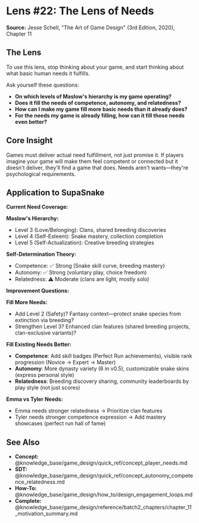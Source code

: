 # Lens #22: The Lens of Needs

**Source:** Jesse Schell, "The Art of Game Design" (3rd Edition, 2020), Chapter 11

## The Lens

To use this lens, stop thinking about your game, and start thinking about what basic human needs it fulfills.

Ask yourself these questions:

- **On which levels of Maslow's hierarchy is my game operating?**
- **Does it fill the needs of competence, autonomy, and relatedness?**
- **How can I make my game fill more basic needs than it already does?**
- **For the needs my game is already filling, how can it fill those needs even better?**

## Core Insight

Games must deliver actual need fulfillment, not just promise it. If players imagine your game will make them feel competent or connected but it doesn't deliver, they'll find a game that does. Needs aren't wants—they're psychological requirements.

## Application to SupaSnake

**Current Need Coverage:**

**Maslow's Hierarchy:**
- Level 3 (Love/Belonging): Clans, shared breeding discoveries
- Level 4 (Self-Esteem): Snake mastery, collection completion
- Level 5 (Self-Actualization): Creative breeding strategies

**Self-Determination Theory:**
- Competence: ✅ Strong (Snake skill curve, breeding mastery)
- Autonomy: ✅ Strong (voluntary play, choice freedom)
- Relatedness: ⚠️ Moderate (clans are light, mostly solo)

**Improvement Questions:**

**Fill More Needs:**
- Add Level 2 (Safety)? Fantasy context—protect snake species from extinction via breeding?
- Strengthen Level 3? Enhanced clan features (shared breeding projects, clan-exclusive variants)?

**Fill Existing Needs Better:**
- **Competence**: Add skill badges (Perfect Run achievements), visible rank progression (Novice → Expert → Master)
- **Autonomy**: More dynasty variety (6 in v0.5), customizable snake skins (express personal style)
- **Relatedness**: Breeding discovery sharing, community leaderboards by play style (not just scores)

**Emma vs Tyler Needs:**
- Emma needs stronger relatedness → Prioritize clan features
- Tyler needs stronger competence expression → Add mastery showcases (perfect run hall of fame)

## See Also

- **Concept:** @knowledge_base/game_design/quick_ref/concept_player_needs.md
- **SDT:** @knowledge_base/game_design/quick_ref/concept_autonomy_competence_relatedness.md
- **How-To:** @knowledge_base/game_design/how_to/design_engagement_loops.md
- **Complete:** @knowledge_base/game_design/reference/batch2_chapters/chapter_11_motivation_summary.md
